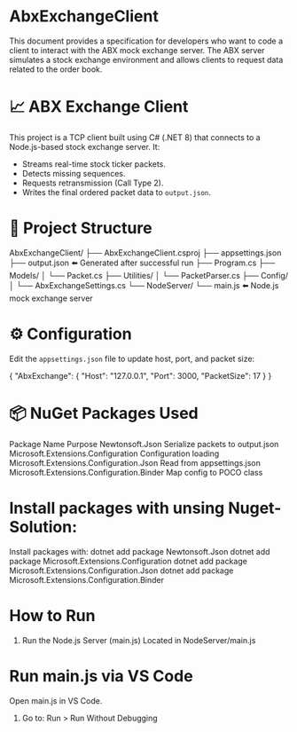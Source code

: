 # AbxExchangeClient
This document provides a specification for developers who want to code a client to interact with the ABX mock exchange server. The ABX server simulates a stock exchange environment and allows clients to request data related to the order book.
# 📈 ABX Exchange Client

This project is a TCP client built using C# (.NET 8) that connects to a Node.js-based stock exchange server. It:
- Streams real-time stock ticker packets.
- Detects missing sequences.
- Requests retransmission (Call Type 2).
- Writes the final ordered packet data to `output.json`.

# 📁 Project Structure

AbxExchangeClient/
├── AbxExchangeClient.csproj
├── appsettings.json
├── output.json ⬅️ Generated after successful run
├── Program.cs
├── Models/
│ └── Packet.cs
├── Utilities/
│ └── PacketParser.cs
├── Config/
│ └── AbxExchangeSettings.cs
└── NodeServer/
└── main.js ⬅️ Node.js mock exchange server

# ⚙️ Configuration

Edit the `appsettings.json` file to update host, port, and packet size:

{
  "AbxExchange": {
    "Host": "127.0.0.1",
    "Port": 3000,
    "PacketSize": 17
  }
}

# 📦 NuGet Packages Used
Package Name	Purpose
Newtonsoft.Json	Serialize packets to output.json
Microsoft.Extensions.Configuration	Configuration loading
Microsoft.Extensions.Configuration.Json	Read from appsettings.json
Microsoft.Extensions.Configuration.Binder	Map config to POCO class

# Install packages with unsing Nuget-Solution:
Install packages with:
dotnet add package Newtonsoft.Json
dotnet add package Microsoft.Extensions.Configuration
dotnet add package Microsoft.Extensions.Configuration.Json
dotnet add package Microsoft.Extensions.Configuration.Binder

# How to Run
1. Run the Node.js Server (main.js)
Located in NodeServer/main.js

# Run main.js via VS Code
Open main.js in VS Code.
1. Go to: Run > Run Without Debugging


